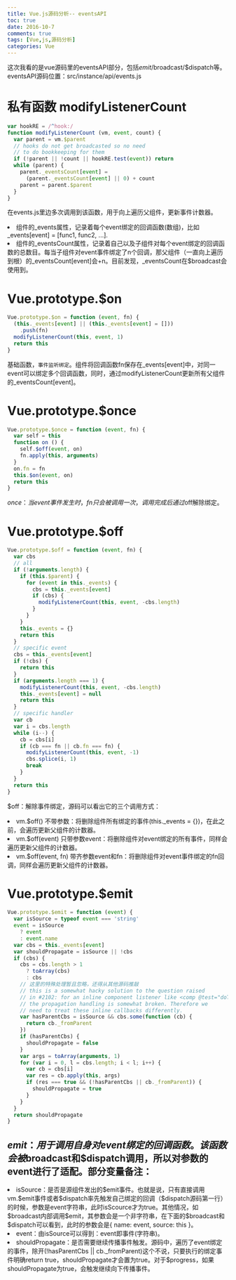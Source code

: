 ```yaml
---
title: Vue.js源码分析-- eventsAPI
toc: true
date: 2016-10-7
comments: true
tags: [Vue,js,源码分析]
categories: Vue
---
```

这次我看的是vue源码里的eventsAPI部分，包括$emit/$broadcast/$dispatch等。<br>
eventsAPI源码位置：src/instance/api/events.js
<!--more-->
# 私有函数 modifyListenerCount
```javascript
var hookRE = /^hook:/
function modifyListenerCount (vm, event, count) {
  var parent = vm.$parent
  // hooks do not get broadcasted so no need
  // to do bookkeeping for them
  if (!parent || !count || hookRE.test(event)) return
  while (parent) {
    parent._eventsCount[event] =
      (parent._eventsCount[event] || 0) + count
    parent = parent.$parent
  }
}
```
在events.js里边多次调用到该函数，用于向上遍历父组件，更新事件计数器。
    <li>组件的_events属性，记录着每个event绑定的回调函数(数组)，比如_events[event] = [func1, func2, ...].
    <li>组件的_eventsCount属性，记录着自己以及子组件对每个event绑定的回调函数的总数目。每当子组件对event事件绑定了n个回调，那父组件（一直向上遍历到根）的_eventsCount[event]会+n。目前发现，_eventsCount在$broadcast会使用到。
# Vue.prototype.$on
```javascript
Vue.prototype.$on = function (event, fn) {
  (this._events[event] || (this._events[event] = []))
    .push(fn)
  modifyListenerCount(this, event, 1)
  return this
}
```
基础函数，``事件监听绑定``。组件将回调函数fn保存在_events[event]中，对同一event可以绑定多个回调函数，同时，通过modifyListenerCount更新所有父组件的_eventsCount[event]。
# Vue.prototype.$once
```javascript
Vue.prototype.$once = function (event, fn) {
  var self = this
  function on () {
    self.$off(event, on)
    fn.apply(this, arguments)
  }
  on.fn = fn
  this.$on(event, on)
  return this
}
```
$once：当event事件发生时，fn只会被调用一次，调用完成后通过$off解除绑定。
# Vue.prototype.$off
```javascript
Vue.prototype.$off = function (event, fn) {
  var cbs
  // all
  if (!arguments.length) {
    if (this.$parent) {
      for (event in this._events) {
        cbs = this._events[event]
        if (cbs) {
          modifyListenerCount(this, event, -cbs.length)
        }
      }
    }
    this._events = {}
    return this
  }
  // specific event
  cbs = this._events[event]
  if (!cbs) {
    return this
  }
  if (arguments.length === 1) {
    modifyListenerCount(this, event, -cbs.length)
    this._events[event] = null
    return this
  }
  // specific handler
  var cb
  var i = cbs.length
  while (i--) {
    cb = cbs[i]
    if (cb === fn || cb.fn === fn) {
      modifyListenerCount(this, event, -1)
      cbs.splice(i, 1)
      break
    }
  }
  return this
}
```
$off：解除事件绑定，源码可以看出它的三个调用方式：
<li>vm.$off()
    不带参数：将删除组件所有绑定的事件(this._events = {})，在此之前，会遍历更新父组件的计数器。
<li>vm.$off(event)
    只带参数event：将删除组件对event绑定的所有事件，同样会遍历更新父组件的计数器。
<li>vm.$off(event, fn)
    带齐参数event和fn：将删除组件对event事件绑定的fn回调，同样会遍历更新父组件的计数器。

# Vue.prototype.$emit
```javascript
Vue.prototype.$emit = function (event) {
  var isSource = typeof event === 'string'
  event = isSource
    ? event
    : event.name
  var cbs = this._events[event]
  var shouldPropagate = isSource || !cbs
  if (cbs) {
    cbs = cbs.length > 1
      ? toArray(cbs)
      : cbs
    // 这里的特殊处理暂且忽略，还得从其他源码推敲
    // this is a somewhat hacky solution to the question raised
    // in #2102: for an inline component listener like <comp @test="doThis">,
    // the propagation handling is somewhat broken. Therefore we
    // need to treat these inline callbacks differently.
    var hasParentCbs = isSource && cbs.some(function (cb) {
      return cb._fromParent
    })
    if (hasParentCbs) {
      shouldPropagate = false
    }
    var args = toArray(arguments, 1)
    for (var i = 0, l = cbs.length; i < l; i++) {
      var cb = cbs[i]
      var res = cb.apply(this, args)
      if (res === true && (!hasParentCbs || cb._fromParent)) {
        shouldPropagate = true
      }
    }
  }
  return shouldPropagate
}
```
## $emit：用于调用自身对event绑定的回调函数。该函数会被$broadcast和$dispatch调用，所以对参数的event进行了适配。部分变量备注：

<li>isSource：是否是源组件发出的$emit事件。也就是说，只有直接调用vm.$emit事件或者$dispatch率先触发自己绑定的回调（$dispatch源码第一行）的时候，参数是event字符串，此时isScource才为true。其他情况，如$broadcast内部调用$emit，其参数会是一个非字符串，在下面的$broadcast和$dispatch可以看到，此时的参数会是{ name: event, source: this }。
<li>event：由isSource可以得到：event即事件(字符串)。
<li>shouldPropagate：是否需要继续传播事件触发。源码中，遍历了event绑定的事件，除开(!hasParentCbs || cb._fromParent)这个不说，只要执行的绑定事件明确return true，shouldPropagate才会置为true。对于$progress，如果shouldPropagate为true，会触发继续向下传播事件。